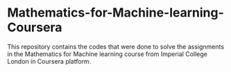 # Mathematics-for-Machine-learning-Coursera
This repository contains the codes that were done to solve the assignments in the Mathematics for Machine learning course from Imperial College London in Coursera platform. 
